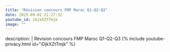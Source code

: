 ```yaml
---
title: "Révision concours FMP Maroc Q1-Q2-Q3"
date: 2025-09-02 21:27:32 
youtube_id: iDjkXZtTmjk
image: ""
---
```

description: |
  Révision concours FMP Maroc Q1-Q2-Q3
{% include youtube-privacy.html id="iDjkXZtTmjk" %}
